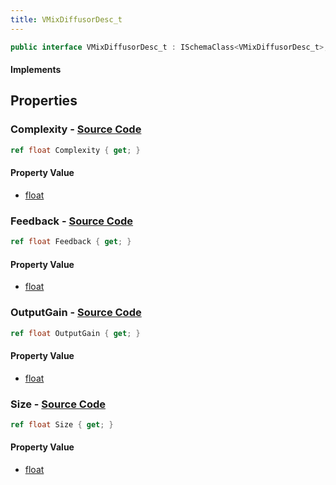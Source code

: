 ```yaml
---
title: VMixDiffusorDesc_t
---
```


```csharp
public interface VMixDiffusorDesc_t : ISchemaClass<VMixDiffusorDesc_t>, ISchemaField, ISchemaClass, INativeHandle
```

#### Implements

## Properties

### **Complexity** - [Source Code](https://github.com/swiftly-solution/swiftlys2/blob/main/managed/src/SwiftlyS2.Generated/Schemas/Interfaces/VMixDiffusorDesc_t.cs#L18)

```csharp
ref float Complexity { get; }
```

#### Property Value

- [float](https://learn.microsoft.com/dotnet/api/system.single)

### **Feedback** - [Source Code](https://github.com/swiftly-solution/swiftlys2/blob/main/managed/src/SwiftlyS2.Generated/Schemas/Interfaces/VMixDiffusorDesc_t.cs#L20)

```csharp
ref float Feedback { get; }
```

#### Property Value

- [float](https://learn.microsoft.com/dotnet/api/system.single)

### **OutputGain** - [Source Code](https://github.com/swiftly-solution/swiftlys2/blob/main/managed/src/SwiftlyS2.Generated/Schemas/Interfaces/VMixDiffusorDesc_t.cs#L22)

```csharp
ref float OutputGain { get; }
```

#### Property Value

- [float](https://learn.microsoft.com/dotnet/api/system.single)

### **Size** - [Source Code](https://github.com/swiftly-solution/swiftlys2/blob/main/managed/src/SwiftlyS2.Generated/Schemas/Interfaces/VMixDiffusorDesc_t.cs#L16)

```csharp
ref float Size { get; }
```

#### Property Value

- [float](https://learn.microsoft.com/dotnet/api/system.single)

